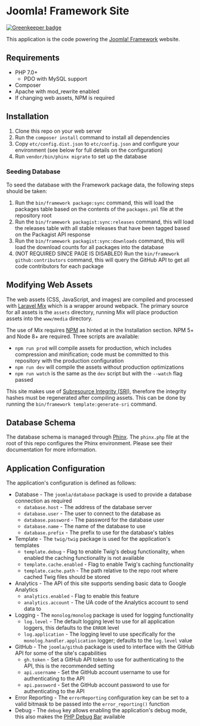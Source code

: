 # Joomla! Framework Site

[![Greenkeeper badge](https://badges.greenkeeper.io/joomla/framework.joomla.org.svg)](https://greenkeeper.io/)

This application is the code powering the [Joomla! Framework](https://framework.joomla.org) website.

## Requirements

* PHP 7.0+
    * PDO with MySQL support
* Composer
* Apache with mod_rewrite enabled
* If changing web assets, NPM is required

## Installation

1. Clone this repo on your web server
2. Run the `composer install` command to install all dependencies
3. Copy `etc/config.dist.json` to `etc/config.json` and configure your environment (see below for full details on the configuration)
4. Run `vendor/bin/phinx migrate` to set up the database

### Seeding Database

To seed the database with the Framework package data, the following steps should be taken:

1. Run the `bin/framework package:sync` command, this will load the packages table based on the contents of the `packages.yml` file at the repository root
2. Run the `bin/framework packagist:sync:releases` command, this will load the releases table with all stable releases that have been tagged based on the Packagist API response
3. Run the `bin/framework packagist:sync:downloads` command, this will load the download counts for all packages into the database
4. (NOT REQUIRED SINCE PAGE IS DISABLED) Run the `bin/framework github:contributors` command, this will query the GitHub API to get all code contributors for each package 

## Modifying Web Assets

The web assets (CSS, JavaScript, and images) are compiled and processed with [Laravel Mix](https://github.com/JeffreyWay/laravel-mix) which is a wrapper around webpack. The primary source for all assets is the `assets` directory, running Mix will place production assets into the `www/media` directory.

The use of Mix requires [NPM](https://www.npmjs.com/) as hinted at in the Installation section.  NPM 5+ and Node 8+ are required.  Three scripts are available:

* `npm run prod` will compile assets for production, which includes compression and minification; code must be committed to this repository with the production configuration
* `npm run dev` will compile the assets without production optimizations
* `npm run watch` is the same as the `dev` script but with the `--watch` flag passed

This site makes use of [Subresource Integrity (SRI)](https://developer.mozilla.org/en-US/docs/Web/Security/Subresource_Integrity), therefore the integrity hashes must be regenerated after compiling assets. This can be done by running the `bin/framework template:generate-sri` command.

## Database Schema

The database schema is managed through [Phinx](https://phinx.org/).  The `phinx.php` file at the root of this repo configures the Phinx environment.  Please see their documentation for more information.

## Application Configuration

The application's configuration is defined as follows:

* Database - The `joomla/database` package is used to provide a database connection as required
    * `database.host` - The address of the database server
    * `database.user` - The user to connect to the database as
    * `database.password` - The password for the database user
    * `database.name` - The name of the database to use
    * `database.prefix` - The prefix to use for the database's tables
* Template - The `twig/twig` package is used for the application's templates
    * `template.debug` - Flag to enable Twig's debug functionality, when enabled the caching functionality is not available
    * `template.cache.enabled` - Flag to enable Twig's caching functionality
    * `template.cache.path` - The path relative to the repo root where cached Twig files should be stored
* Analytics - The API of this site supports sending basic data to Google Analytics
    * `analytics.enabled` - Flag to enable this feature
    * `analytics.account` - The UA code of the Analytics account to send data to
* Logging - The `monolog/monolog` package is used for logging functionality
    * `log.level` - The default logging level to use for all application loggers, this defaults to the `ERROR` level
    * `log.application` - The logging level to use specifically for the `monolog.handler.application` logger; defaults to the `log.level` value
* GitHub - The `joomla/github` package is used to interface with the GitHub API for some of the site's capabilities
    * `gh.token` - Set a GitHub API token to use for authenticating to the API, this is the recommended setting
    * `api.username` - Set the GitHub account username to use for authenticating to the API
    * `api.password` - Set the GitHub account password to use for authenticating to the API
* Error Reporting - The `errorReporting` configuration key can be set to a valid bitmask to be passed into the `error_reporting()` function
* Debug - The `debug` key allows enabling the application's debug mode, this also makes the [PHP Debug Bar](http://phpdebugbar.com/) available
